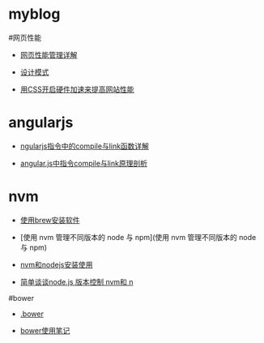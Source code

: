 # myblog


#网页性能
* [网页性能管理详解](http://www.tuicool.com/articles/UfqiQvf)

* [设计模式](http://web.jobbole.com/29454/)

* [用CSS开启硬件加速来提高网站性能](http://www.aseoe.com/show-11-144-1.html)



# angularjs

* [ngularjs指令中的compile与link函数详解](http://www.jb51.net/article/58229.htm)

* [angular.js中指令compile与link原理剖析](http://www.bubuko.com/infodetail-694161.html)





# nvm
* [使用brew安装软件](http://www.cnblogs.com/TankXiao/p/3247113.html)

* [使用 nvm 管理不同版本的 node 与 npm](使用 nvm 管理不同版本的 node 与 npm)

* [nvm和nodejs安装使用](http://www.kancloud.cn/summer/nodejs-install/71975)

* [简单谈谈node.js 版本控制 nvm和 n](http://www.jb51.net/article/73424.htm)

#bower
* [.bower](https://bower.io/docs/config/)

* [bower使用笔记](http://www.jianshu.com/p/7c9be077bc82)
